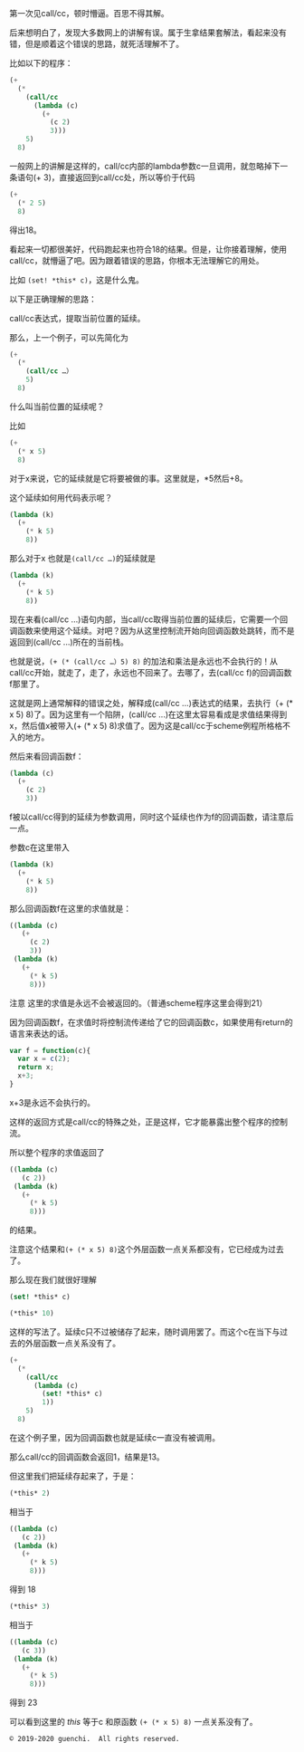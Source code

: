 第一次见call/cc，顿时懵逼。百思不得其解。


后来想明白了，发现大多数网上的讲解有误。属于生拿结果套解法，看起来没有错，但是顺着这个错误的思路，就死活理解不了。


比如以下的程序：

```scheme
(+ 
  (*
    (call/cc
      (lambda (c)
        (+ 
          (c 2) 
          3))) 
    5) 
  8)
```

一般网上的讲解是这样的，call/cc内部的lambda参数c一旦调用，就忽略掉下一条语句(+ 3)，直接返回到call/cc处，所以等价于代码

```scheme
(+ 
  (* 2 5)
  8)
```


得出18。


看起来一切都很美好，代码跑起来也符合18的结果。但是，让你接着理解，使用call/cc，就懵逼了吧。因为跟着错误的思路，你根本无法理解它的用处。


比如 `(set! *this* c)`，这是什么鬼。


以下是正确理解的思路：


call/cc表达式，提取当前位置的延续。


那么，上一个例子，可以先简化为

```scheme
(+ 
  (* 
    (call/cc …）
    5)
  8)
```


什么叫当前位置的延续呢？


比如

```scheme
(+ 
  (* x 5) 
  8)
```

对于x来说，它的延续就是它将要被做的事。这里就是，*5然后+8。


这个延续如何用代码表示呢？

```scheme
(lambda (k)
  (+ 
    (* k 5) 
    8))
```


那么对于x 也就是`(call/cc …)`的延续就是

```scheme
(lambda (k)
  (+ 
    (* k 5) 
    8))
```

现在来看(call/cc ...)语句内部，当call/cc取得当前位置的延续后，它需要一个回调函数来使用这个延续。对吧？因为从这里控制流开始向回调函数处跳转，而不是返回到(call/cc ...)所在的当前栈。


也就是说，`(+ (* (call/cc …）5) 8)` 的加法和乘法是永远也不会执行的！从call/cc开始，就走了，走了，永远也不回来了。去哪了，去(call/cc f)的回调函数f那里了。


这就是网上通常解释的错误之处，解释成(call/cc ...)表达式的结果，去执行（+ (* x 5) 8)了。因为这里有一个陷阱，(call/cc ...)在这里太容易看成是求值结果得到x，然后值x被带入(+ (* x 5) 8)求值了。因为这是call/cc于scheme例程所格格不入的地方。


然后来看回调函数f：

```scheme
(lambda (c)
  (+ 
    (c 2)
    3))
```


f被以call/cc得到的延续为参数调用，同时这个延续也作为f的回调函数，请注意后一点。


参数c在这里带入

```scheme
(lambda (k)
  (+ 
    (* k 5) 
    8))
```


那么回调函数f在这里的求值就是：

```scheme
((lambda (c)
   (+ 
     (c 2) 
     3))
 (lambda (k)
   (+ 
     (* k 5) 
     8)))
```


注意 这里的求值是永远不会被返回的。（普通scheme程序这里会得到21）


因为回调函数f，在求值时将控制流传递给了它的回调函数c，如果使用有return的语言来表达的话。

```javascript
var f = function(c){
  var x = c(2);
  return x;
  x+3;
}
```


x+3是永远不会执行的。


这样的返回方式是call/cc的特殊之处，正是这样，它才能暴露出整个程序的控制流。


所以整个程序的求值返回了

```scheme
((lambda (c)
   (c 2))
 (lambda (k)
   (+ 
     (* k 5) 
     8)))
```


的结果。


注意这个结果和`(+ (* x 5) 8)`这个外层函数一点关系都没有，它已经成为过去了。


那么现在我们就很好理解

```scheme
(set! *this* c)

(*this* 10)
```


这样的写法了。延续c只不过被储存了起来，随时调用罢了。而这个c在当下与过去的外层函数一点关系没有了。

```scheme
(+ 
  (*
    (call/cc
      (lambda (c)
        (set! *this* c) 
        1)) 
    5) 
  8)
```


在这个例子里，因为回调函数也就是延续c一直没有被调用。


那么call/cc的回调函数会返回1，结果是13。


但这里我们把延续存起来了，于是：

```scheme
(*this* 2)
```


相当于

```scheme
((lambda (c)
   (c 2))
 (lambda (k)
   (+ 
     (* k 5) 
     8)))
```


得到 18

```scheme
(*this* 3)
```


相当于

```scheme
((lambda (c)
   (c 3))
 (lambda (k)
   (+ 
     (* k 5) 
     8)))
```


得到 23


可以看到这里的 *this* 等于c 和原函数 `(+ (* x 5) 8)` 一点关系没有了。


```
© 2019-2020 guenchi.  All rights reserved.
```
